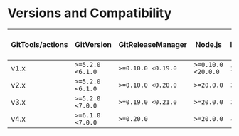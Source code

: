 # Versions and Compatibility

| GitTools/actions | GitVersion       | GitReleaseManager  | Node.js            |    Azure DevOps Agent     |
|------------------|------------------|--------------------|--------------------|:-------------------------:|
| v1.x             | `>=5.2.0 <6.1.0` | `>=0.10.0 <0.19.0` | `>=0.10.0 <20.0.0` |          2.220.0          |
| v2.x             | `>=5.2.0 <6.1.0` | `>=0.10.0 <0.20.0` | `>=20.0.0`         |          3.224.0          |
| v3.x             | `>=5.2.0 <7.0.0` | `>=0.19.0 <0.21.0` | `>=20.0.0`         |          3.224.0          |
| v4.x             | `>=6.1.0 <7.0.0` | `>=0.20.0`         | `>=20.0.0`         |          4.244.1          |
